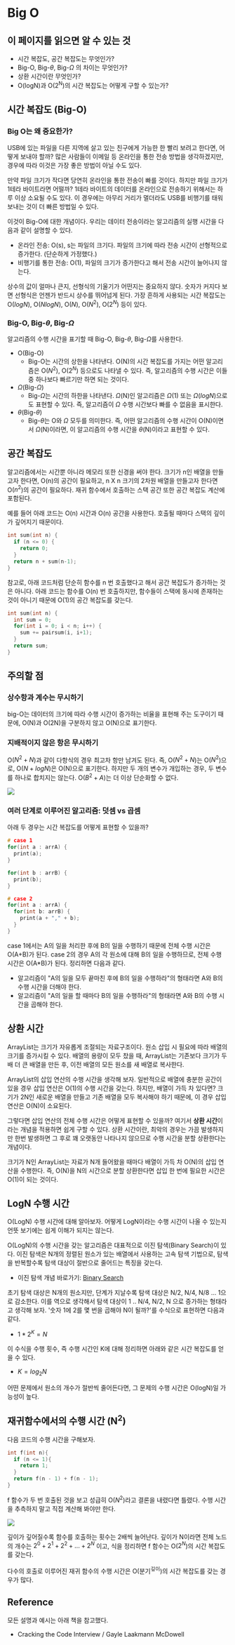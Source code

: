# Big O

## 이 페이지를 읽으면 알 수 있는 것

- 시간 복잡도, 공간 복잡도는 무엇인가?
- Big-O, Big-$\theta$, Big-$\Omega$ 의 차이는 무엇인가?
- 상환 시간이란 무엇인가?
- O(logN)과 O(2<sup>N</sup>)의 시간 복잡도는 어떻게 구할 수 있는가?

## 시간 복잡도 (Big-O)

### Big O는 왜 중요한가?

USB에 있는 파일을 다른 지역에 살고 있는 친구에게 가능한 한 빨리 보려고 한다면, 어떻게 보내야 할까? 많은 사람들이 이메일 등 온라인을 통한 전송 방법을 생각하겠지만, 경우에 따라 이것은 가장 좋은 방법이 아닐 수도 있다.

만약 파일 크기가 작다면 당연히 온라인을 통한 전송이 빠를 것이다. 하지만 파일 크기가 1테라 바이트라면 어떨까? 1테라 바이트의 데이터를 온라인으로 전송하기 위해서는 하루 이상 소요될 수도 있다. 이 경우에는 아무리 거리가 멀더라도 USB를 비행기를 태워 보내는 것이 더 빠른 방법일 수 있다.

이것이 Big-O에 대한 개념이다. 우리는 데이터 전송이라는 알고리즘의 실행 시간을 다음과 같이 설명할 수 있다.

- 온라인 전송: O(s), s는 파일의 크기다. 파일의 크기에 따라 전송 시간이 선형적으로 증가한다. (단순하게 가정했다.)
- 비행기를 통한 전송: O(1), 파일의 크기가 증가한다고 해서 전송 시간이 늘어나지 않는다.

상수의 값이 얼마나 큰지, 선형식의 기울기가 어떤지는 중요하지 않다. 숫자가 커지다 보면 선형식은 언젠가 반드시 상수를 뛰어넘게 된다. 가장 흔하게 사용되는 시간 복잡도는 O($logN$), O($NlogN$), O($N$), O($N^2$), O($2^N$) 등이 있다.

### Big-O, Big-$\theta$, Big-$\Omega$

알고리즘의 수행 시간을 표기할 때 Big-O, Big-$\theta$, Big-$\Omega$를 사용한다.

- O(Big-O)
  - Big-O는 시간의 상한을 나타낸다. O(N)의 시간 복잡도를 가지는 어떤 알고리즘은 O($N^2$), O($2^N$) 등으로도 나타낼 수 있다. 즉, 알고리즘의 수행 시간은 이들 중 하나보다 빠르기만 하면 되는 것이다.
- $\Omega$(Big-$\Omega$)
  - Big-$\Omega$는 시간의 하한을 나타낸다. $\Omega$(N)인 알고리즘은 $\Omega$(1) 또는 $\Omega$($logN$)으로도 표현할 수 있다. 즉, 알고리즘이 $\Omega$ 수행 시간보다 빠를 수 없음을 표시한다.
- $\theta$(Big-$\theta$)
  - Big-$\theta$는 O와 $\Omega$ 모두를 의미한다. 즉, 어떤 알고리즘의 수행 시간이 O(N)이면서 $\Omega$(N)이라면, 이 알고리즘의 수행 시간을 $\theta$(N)이라고 표현할 수 있다.

## 공간 복잡도

알고리즘에서는 시간뿐 아니라 메모리 또한 신경을 써야 한다. 크기가 n인 배열을 만들고자 한다면, O(n)의 공간이 필요하고, n X n 크기의 2차원 배열을 만들고자 한다면 O($n^2$)의 공간이 필요하다. 재귀 함수에서 호출하는 스택 공간 또한 공간 복잡도 계산에 포함된다.

예를 들어 아래 코드는 O(n) 시간과 O(n) 공간을 사용한다. 호출될 때마다 스택의 깊이가 깊어지기 때문이다.

```C
int sum(int n) {
  if (n <= 0) {
    return 0;
  }
  return n + sum(n-1);
}
```

참고로, 아래 코드처럼 단순히 함수를 n 번 호출했다고 해서 공간 복잡도가 증가하는 것은 아니다. 아래 코드는 함수를 O(n) 번 호출하지만, 함수들이 스택에 동시에 존재하는 것이 아니기 때문에 O(1)의 공간 복잡도를 갖는다.


```C
int sum(int n) {
  int sum = 0;
  for(int i = 0; i < n; i++) {
    sum += pairsum(i, i+1);
  }
  return sum;
}
```

## 주의할 점

### 상수항과 계수는 무시하기

big-O는 데이터의 크기에 따라 수행 시간이 증가하는 비율을 표현해 주는 도구이기 때문에, O(N)과 O(2N)을 구분하지 않고 O(N)으로 표기한다.

### 지배적이지 않은 항은 무시하기

O($N^2+N$)과 같이 다항식의 경우 최고차 항만 남겨도 된다. 즉, O($N^2+N$)는 O($N^2$)으로, O($N+logN$)은 O(N)으로 표기한다. 하지만 두 개의 변수가 개입하는 경우, 두 변수를 하나로 합치지는 않는다. O($B^2+A$)는 더 이상 단순화할 수 없다.

![](images/2021-09-18-07-01-06.png)

### 여러 단계로 이루어진 알고리즘: 덧셈 vs 곱셈

아래 두 경우는 시간 복잡도를 어떻게 표현할 수 있을까?

```C
# case 1
for(int a : arrA) {
  print(a);
}

for(int b : arrB) {
  print(b);
}
```

```C
# case 2
for(int a : arrA) {
  for(int b: arrB) {
    print(a + "," + b);
  }
}
```

case 1에서는 A의 일을 처리한 후에 B의 일을 수행하기 때문에 전체 수행 시간은 O(A+B)가 된다. case 2의 경우 A의 각 원소에 대해 B의 일을 수행하므로, 전체 수행 시간은 O(A*B)가 된다. 정리하면 다음과 같다.

- 알고리즘이 "A의 일을 모두 끝마친 후에 B의 일을 수행하라"의 형태라면 A와 B의 수행 시간을 더해야 한다.
- 알고리즘이 "A의 일을 할 때마다 B의 일을 수행하라"의 형태라면 A와 B의 수행 시간을 곱해야 한다.

## 상환 시간

ArrayList는 크기가 자유롭게 조절되는 자료구조이다. 원소 삽입 시 필요에 따라 배열의 크기를 증가시킬 수 있다. 배열의 용량이 모두 찼을 때, ArrayList는 기존보다 크기가 두 배 더 큰 배열을 만든 후, 이전 배열의 모든 원소를 새 배열로 복사한다.

ArrayList의 삽입 연산의 수행 시간을 생각해 보자. 일반적으로 배열에 충분한 공간이 있을 경우 삽입 연산은 O(1)의 수행 시간을 갖는다. 하지만, 배열이 가득 차 있다면? 크기가 2N인 새로운 배열을 만들고 기존 배열을 모두 복사해야 하기 때문에, 이 경우 삽입 연산은 O(N)이 소요된다.

그렇다면 삽입 연산의 전체 수행 시간은 어떻게 표현할 수 있을까? 여기서 **상환 시간**이라는 개념을 적용하면 쉽게 구할 수 있다. 상환 시간이란, 최악의 경우는 가끔 발생하지만 한번 발생하면 그 후로 꽤 오랫동안 나타나지 않으므로 수행 시간을 분할 상환한다는 개념이다.

크기가 N인 ArrayList는 자료가 N개 들어왔을 때마다 배열이 가득 차 O(N)의 삽입 연산을 수행한다. 즉, O(N)을 N의 시간으로 분할 상환한다면 삽입 한 번에 필요한 시간은 O(1)이 되는 것이다.

## LogN 수행 시간

O(LogN) 수행 시간에 대해 알아보자. 어떻게 LogN이라는 수행 시간이 나올 수 있는지 언뜻 보기에는 쉽게 이해가 되지는 않는다.

O(LogN)의 수행 시간을 갖는 알고리즘은 대표적으로 이진 탐색(Binary Search)이 있다. 이진 탐색은 N개의 정렬된 원소가 있는 배열에서 사용하는 고속 탐색 기법으로, 탐색을 반복할수록 탐색 대상이 절반으로 줄어드는 특징을 갖는다.

- 이진 탐색 개념 바로가기: [Binary Search](/Algorithm/BinarySearch/README.md)

초기 탐색 대상은 N개의 원소지만, 단계가 지날수록 탐색 대상은 N/2, N/4, N/8 ... 1으로 감소한다. 이를 역으로 생각해서 탐색 대상이 1 .. N/4, N/2, N 으로 증가하는 형태라고 생각해 보자. '숫자 1에 2를 몇 번을 곱해야 N이 될까?'를 수식으로 표현하면 다음과 같다.

- $1 * 2^K = N$

이 수식을 수행 횟수, 즉 수행 시간인 K에 대해 정리하면 아래와 같은 시간 복잡도를 얻을 수 있다.

- $K = log_2N$

어떤 문제에서 원소의 개수가 절반씩 줄어든다면, 그 문제의 수행 시간은 O(logN)일 가능성이 높다.

## 재귀함수에서의 수행 시간 (N<sup>2</sup>)

다음 코드의 수행 시간을 구해보자.

```C
int f(int n){
  if (n <= 1){
    return 1;
  }
  return f(n - 1) + f(n - 1);
}
```
f 함수가 두 번 호출된 것을 보고 성급히 O($N^2$)라고 결론을 내렸다면 틀렸다. 수행 시간을 추측하지 말고 직접 계산해 봐야만 한다.

![](images/2021-09-18-07-28-32.png)

깊이가 깊어질수록 함수를 호출하는 횟수는 2배씩 늘어난다. 깊이가 N이라면 전체 노드의 개수는 $2^0 + 2^1 + 2^2 + ... + 2^N$ 이고, 식을 정리하면 f 함수는 O($2^N$)의 시간 복잡도를 갖는다.

다수의 호출로 이루어진 재귀 함수의 수행 시간은 O(분기<sup>깊이</sup>)의 시간 복잡도를 갖는 경우가 많다. 

## Reference

모든 설명과 예시는 아래 책을 참고했다.

- Cracking the Code Interview / Gayle Laakmann McDowell